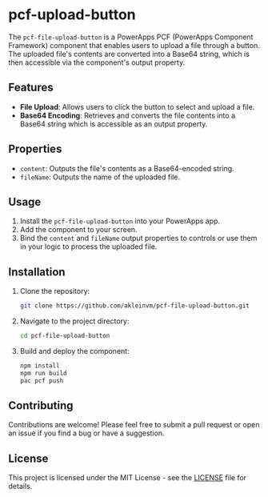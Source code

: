 # pcf-upload-button

The `pcf-file-upload-button` is a PowerApps PCF (PowerApps Component Framework) component that enables users to upload a file through a button. The uploaded file's contents are converted into a Base64 string, which is then accessible via the component's output property. 

## Features

- **File Upload**: Allows users to click the button to select and upload a file.
- **Base64 Encoding**: Retrieves and converts the file contents into a Base64 string which is accessible as an output property.

## Properties

- `content`: Outputs the file's contents as a Base64-encoded string.
- `fileName`: Outputs the name of the uploaded file.

## Usage

1. Install the `pcf-file-upload-button` into your PowerApps app.
2. Add the component to your screen.
3. Bind the `content` and `fileName` output properties to controls or use them in your logic to process the uploaded file.

## Installation

1. Clone the repository:
    ```bash
    git clone https://github.com/akleinvm/pcf-file-upload-button.git
    ```
2. Navigate to the project directory:
    ```bash
    cd pcf-file-upload-button
    ```
3. Build and deploy the component:
    ```bash
    npm install
    npm run build
    pac pcf push
    ```

## Contributing

Contributions are welcome! Please feel free to submit a pull request or open an issue if you find a bug or have a suggestion.

## License

This project is licensed under the MIT License - see the [LICENSE](LICENSE) file for details.
